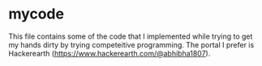 # mycode
This file contains some of the code that I implemented while trying to get my hands dirty by trying competeitive programming.
The portal I prefer is Hackerearth (https://www.hackerearth.com/@abhibha1807). 

